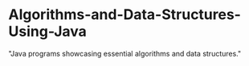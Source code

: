 # Algorithms-and-Data-Structures-Using-Java
"Java programs showcasing essential algorithms and data structures."
